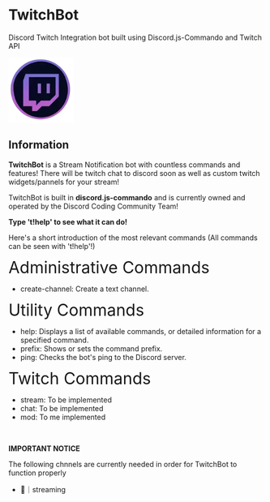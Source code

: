 # TwitchBot
Discord Twitch Integration bot built using Discord.js-Commando and Twitch API

<img src="https://raw.githubusercontent.com/Discord-Coding-Community/TwitchBot/main/img/avatar.png">

## Information
<p><strong>TwitchBot</strong> is a Stream Notification bot with countless commands and features! There will be twitch chat to discord soon as well as custom twitch widgets/pannels for your stream!</p>
<p>TwitchBot is built in <strong>discord.js-commando</strong> and is currently owned and operated by the Discord Coding Community Team!</p>
<p><strong>Type 't!help' to see what it can do!</strong></p>
<p>Here's a short introduction of the most relevant commands (All commands can be seen with 't!help'!)</p>
<p><font size="6">Administrative Commands</font></p>
<ul>
  <li>create-channel: Create a text channel.</li>
</ul>
<p><font size="6">Utility Commands</font></p>
<ul>
  <li>help: Displays a list of available commands, or detailed information for a specified command.</li>
  <li>prefix: Shows or sets the command prefix.</li>
  <li>ping: Checks the bot's ping to the Discord server.</li>
</ul>
<p><font size="6">Twitch Commands</font></p>
<ul>
  <li>stream: To be implemented</li>
  <li>chat: To be implemented</li>
  <li>mod: To me implemented</li>
</ul>
<br>
<p><strong>IMPORTANT NOTICE</strong></p>
  <p>The following chnnels are currently needed in order for TwitchBot to function properly</p>
<ul>
  <li>📣｜streaming</li>
</ul>
